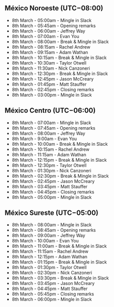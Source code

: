 ## México Noroeste (UTC−08:00)

- 8th March - 05:00am - Mingle in Slack
- 8th March - 05:45am - Opening remarks
- 8th March - 06:00am - Jeffrey Way
- 8th March - 07:00am - Evan You
- 8th March - 08:00am - Break & Mingle in Slack
- 8th March - 08:15am - Rachel Andrew
- 8th March - 09:15am - Adam Wathan
- 8th March - 10:15am - Break & Mingle in Slack
- 8th March - 10:30am - Taylor Otwell
- 8th March - 11:30am - Nick Canzoneri
- 8th March - 12:30pm - Break & Mingle in Slack
- 8th March - 12:45pm - Jason McCreary
- 8th March - 01:45pm - Matt Stauffer
- 8th March - 02:45pm - Closing remarks
- 8th March - 03:00pm - Mingle in Slack

## México Centro (UTC−06:00)

- 8th March - 07:00am - Mingle in Slack
- 8th March - 07:45am - Opening remarks
- 8th March - 08:00am - Jeffrey Way
- 8th March - 9:00am - Evan You
- 8th March - 10:00am - Break & Mingle in Slack
- 8th March - 10:15am - Rachel Andrew
- 8th March - 11:15am - Adam Wathan
- 8th March - 12:15pm - Break & Mingle in Slack
- 8th March - 12:30pm - Taylor Otwell
- 8th March - 01:30pm - Nick Canzoneri
- 8th March - 02:30pm - Break & Mingle in Slack
- 8th March - 02:45pm - Jason McCreary
- 8th March - 03:45pm - Matt Stauffer
- 8th March - 04:45pm - Closing remarks
- 8th March - 05:00pm - Mingle in Slack

## México Sureste (UTC−05:00)

- 8th March - 08:00am - Mingle in Slack
- 8th March - 08:45am - Opening remarks
- 8th March - 09:00am - Jeffrey Way
- 8th March - 10:00am - Evan You
- 8th March - 11:00am - Break & Mingle in Slack
- 8th March - 11:15am - Rachel Andrew
- 8th March - 12:15pm - Adam Wathan
- 8th March - 01:15pm - Break & Mingle in Slack
- 8th March - 01:30pm - Taylor Otwell
- 8th March - 02:30pm - Nick Canzoneri
- 8th March - 03:30pm - Break & Mingle in Slack
- 8th March - 03:45pm - Jason McCreary
- 8th March - 04:45pm - Matt Stauffer
- 8th March - 05:45pm - Closing remarks
- 8th March - 06:00pm - Mingle in Slack
